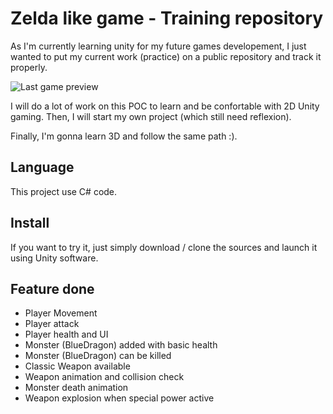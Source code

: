 # Zelda like game - Training repository

As I'm currently learning unity for my future games developement, I just wanted to put my current work (practice) on a public repository and track it properly.

![Last game preview](http://imgur.com/gzkKICr.jpg)

I will do a lot of work on this POC to learn and be confortable with 2D Unity gaming. Then, I will start my own project (which still need reflexion).

Finally, I'm gonna learn 3D and follow the same path :).

## Language

This project use C# code.

## Install

If you want to try it, just simply download / clone the sources and launch it using Unity software.

## Feature done

 - Player Movement
 - Player attack
 - Player health and UI
 - Monster (BlueDragon) added with basic health
 - Monster (BlueDragon) can be killed
 - Classic Weapon available
 - Weapon animation and collision check
 - Monster death animation
 - Weapon explosion when special power active

